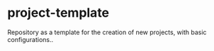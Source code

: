 # project-template

Repository as a template for the creation of new projects, with basic configurations..

